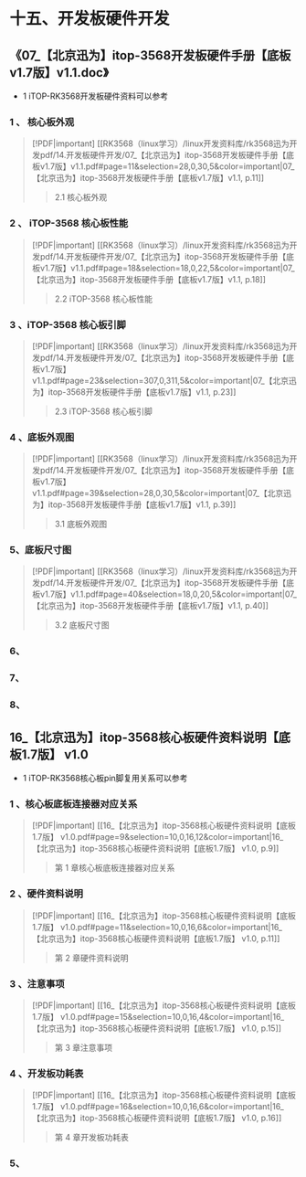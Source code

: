 
# 十五、开发板硬件开发

##  《07_【北京迅为】itop-3568开发板硬件手册【底板v1.7版】v1.1.doc》

- 1 iTOP-RK3568开发板硬件资料可以参考 
### 1 、 核心板外观
> [!PDF|important] [[RK3568（linux学习）/linux开发资料库/rk3568迅为开发pdf/14.开发板硬件开发/07_【北京迅为】itop-3568开发板硬件手册【底板v1.7版】v1.1.pdf#page=11&selection=28,0,30,5&color=important|07_【北京迅为】itop-3568开发板硬件手册【底板v1.7版】v1.1, p.11]]
> > 2.1 核心板外观
> 
> 

### 2 、 iTOP-3568 核心板性能
> [!PDF|important] [[RK3568（linux学习）/linux开发资料库/rk3568迅为开发pdf/14.开发板硬件开发/07_【北京迅为】itop-3568开发板硬件手册【底板v1.7版】v1.1.pdf#page=18&selection=18,0,22,5&color=important|07_【北京迅为】itop-3568开发板硬件手册【底板v1.7版】v1.1, p.18]]
> > 2.2 iTOP-3568 核心板性能
> 
> 

### 3 、iTOP-3568 核心板引脚
> [!PDF|important] [[RK3568（linux学习）/linux开发资料库/rk3568迅为开发pdf/14.开发板硬件开发/07_【北京迅为】itop-3568开发板硬件手册【底板v1.7版】v1.1.pdf#page=23&selection=307,0,311,5&color=important|07_【北京迅为】itop-3568开发板硬件手册【底板v1.7版】v1.1, p.23]]
> > 2.3 iTOP-3568 核心板引脚
> 
> 
### 4 、底板外观图
> [!PDF|important] [[RK3568（linux学习）/linux开发资料库/rk3568迅为开发pdf/14.开发板硬件开发/07_【北京迅为】itop-3568开发板硬件手册【底板v1.7版】v1.1.pdf#page=39&selection=28,0,30,5&color=important|07_【北京迅为】itop-3568开发板硬件手册【底板v1.7版】v1.1, p.39]]
> > 3.1 底板外观图
> 
> 
### 5、底板尺寸图
> [!PDF|important] [[RK3568（linux学习）/linux开发资料库/rk3568迅为开发pdf/14.开发板硬件开发/07_【北京迅为】itop-3568开发板硬件手册【底板v1.7版】v1.1.pdf#page=40&selection=18,0,20,5&color=important|07_【北京迅为】itop-3568开发板硬件手册【底板v1.7版】v1.1, p.40]]
> > 3.2 底板尺寸图
> 
> 

### 6、
### 7、
### 8、



## 16_【北京迅为】itop-3568核心板硬件资料说明【底板1.7版】 v1.0

- 1 iTOP-RK3568核心板pin脚复用关系可以参考
### 1 、核心板底板连接器对应关系
> [!PDF|important] [[16_【北京迅为】itop-3568核心板硬件资料说明【底板1.7版】 v1.0.pdf#page=9&selection=10,0,16,12&color=important|16_【北京迅为】itop-3568核心板硬件资料说明【底板1.7版】 v1.0, p.9]]
> > 第 1 章核心板底板连接器对应关系
> 
> 

### 2 、硬件资料说明
> [!PDF|important] [[16_【北京迅为】itop-3568核心板硬件资料说明【底板1.7版】 v1.0.pdf#page=11&selection=10,0,16,6&color=important|16_【北京迅为】itop-3568核心板硬件资料说明【底板1.7版】 v1.0, p.11]]
> > 第 2 章硬件资料说明
> 
> 

### 3 、注意事项
> [!PDF|important] [[16_【北京迅为】itop-3568核心板硬件资料说明【底板1.7版】 v1.0.pdf#page=15&selection=10,0,16,4&color=important|16_【北京迅为】itop-3568核心板硬件资料说明【底板1.7版】 v1.0, p.15]]
> > 第 3 章注意事项
> 
> 
### 4 、开发板功耗表
> [!PDF|important] [[16_【北京迅为】itop-3568核心板硬件资料说明【底板1.7版】 v1.0.pdf#page=16&selection=10,0,16,6&color=important|16_【北京迅为】itop-3568核心板硬件资料说明【底板1.7版】 v1.0, p.16]]
> > 第 4 章开发板功耗表
> 
> 
### 5、



